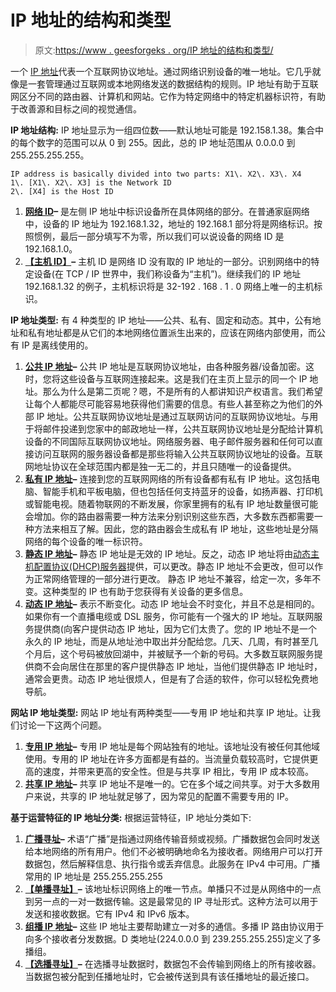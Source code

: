 # IP 地址的结构和类型

> 原文:[https://www . geesforgeks . org/IP 地址的结构和类型/](https://www.geeksforgeeks.org/structure-and-types-of-ip-address/)

一个 [IP 地址](https://www.geeksforgeeks.org/difference-between-private-and-public-ip-addresses/)代表一个互联网协议地址。通过网络识别设备的唯一地址。它几乎就像是一套管理通过互联网或本地网络发送的数据结构的规则。IP 地址有助于互联网区分不同的路由器、计算机和网站。它作为特定网络中的特定机器标识符，有助于改善源和目标之间的视觉通信。

**IP 地址结构:**
IP 地址显示为一组四位数——默认地址可能是 192.158.1.38。集合中的每个数字的范围可以从 0 到 255。因此，总的 IP 地址范围从 0.0.0.0 到 255.255.255.255。

```
IP address is basically divided into two parts: X1\. X2\. X3\. X4
1\. [X1\. X2\. X3] is the Network ID
2\. [X4] is the Host ID
```

1.  [**网络 ID**](https://www.geeksforgeeks.org/finding-network-id-of-a-subnet-using-subnet-mask/)**–**
    是左侧 IP 地址中标识设备所在具体网络的部分。在普通家庭网络中，设备的 IP 地址为 192.168.1.32，地址的 192.168.1 部分将是网络标识。按照惯例，最后一部分填写不为零，所以我们可以说设备的网络 ID 是 192.168.1.0。
2.  [**【主机 ID】**](https://www.geeksforgeeks.org/ip-addressing-gq/)**–**
    主机 ID 是网络 ID 没有取的 IP 地址的一部分。识别网络中的特定设备(在 TCP / IP 世界中，我们称设备为“主机”)。继续我们的 IP 地址 192.168.1.32 的例子，主机标识将是 32-192 . 168 . 1 . 0 网络上唯一的主机标识。

**IP 地址类型:**
有 4 种类型的 IP 地址——公共、私有、固定和动态。其中，公有地址和私有地址都是从它们的本地网络位置派生出来的，应该在网络内部使用，而公有 IP 是离线使用的。

1.  [**公共 IP 地址**](https://www.geeksforgeeks.org/difference-between-private-and-public-ip-addresses/)**–**
    公共 IP 地址是互联网协议地址，由各种服务器/设备加密。这时，您将这些设备与互联网连接起来。这是我们在主页上显示的同一个 IP 地址。那么为什么是第二页呢？嗯，不是所有的人都讲知识产权语言。我们希望让每个人都能尽可能容易地获得他们需要的信息。有些人甚至称之为他们的外部 IP 地址。公共互联网协议地址是通过互联网访问的互联网协议地址。与用于将邮件投递到您家中的邮政地址一样，公共互联网协议地址是分配给计算机设备的不同国际互联网协议地址。网络服务器、电子邮件服务器和任何可以直接访问互联网的服务器设备都是那些将输入公共互联网协议地址的设备。互联网地址协议在全球范围内都是独一无二的，并且只随唯一的设备提供。
2.  [**私有 IP 地址**](https://www.geeksforgeeks.org/what-is-apipa-automatic-private-ip-addressing/)**–**
    连接到您的互联网网络的所有设备都有私有 IP 地址。这包括电脑、智能手机和平板电脑，但也包括任何支持蓝牙的设备，如扬声器、打印机或智能电视。随着物联网的不断发展，你家里拥有的私有 IP 地址数量很可能会增加。你的路由器需要一种方法来分别识别这些东西，大多数东西都需要一种方法来相互了解。因此，您的路由器会生成私有 IP 地址，这些地址是分隔网络的每个设备的唯一标识符。
3.  [**静态 IP 地址**](https://www.geeksforgeeks.org/advantages-and-disadvantages-of-static-ip/)**–**
    静态 IP 地址是无效的 IP 地址。反之，动态 IP 地址将由[动态主机配置协议(DHCP)服务器](https://www.geeksforgeeks.org/dynamic-host-configuration-protocol-dhcp/)提供，可以更改。静态 IP 地址不会更改，但可以作为正常网络管理的一部分进行更改。
    静态 IP 地址不兼容，给定一次，多年不变。这种类型的 IP 也有助于您获得有关设备的更多信息。
4.  [**动态 IP 地址**](https://www.geeksforgeeks.org/difference-between-static-and-dynamic-ip-address/)**–**
    表示不断变化。动态 IP 地址会不时变化，并且不总是相同的。如果你有一个直播电缆或 DSL 服务，你可能有一个强大的 IP 地址。互联网服务提供商(向客户提供动态 IP 地址，因为它们太贵了。您的 IP 地址不是一个永久的 IP 地址，而是从地址池中取出并分配给您。几天、几周，有时甚至几个月后，这个号码被放回湖中，并被赋予一个新的号码。大多数互联网服务提供商不会向居住在那里的客户提供静态 IP 地址，当他们提供静态 IP 地址时，通常会更贵。动态 IP 地址很烦人，但是有了合适的软件，你可以轻松免费地导航。

**网站 IP 地址类型:**
网站 IP 地址有两种类型——专用 IP 地址和共享 IP 地址。让我们讨论一下这两个问题。

1.  [**专用 IP 地址**](https://www.geeksforgeeks.org/advantages-and-disadvantages-of-dedicated-ip-addresses/)**–**
    专用 IP 地址是每个网站独有的地址。该地址没有被任何其他域使用。专用的 IP 地址在许多方面都是有益的。当流量负载较高时，它提供更高的速度，并带来更高的安全性。但是与共享 IP 相比，专用 IP 成本较高。
2.  [**共享 IP 地址**](https://www.geeksforgeeks.org/introduction-of-classful-ip-addressing/)**–**
    共享 IP 地址不是唯一的。它在多个域之间共享。对于大多数用户来说，共享的 IP 地址就足够了，因为常见的配置不需要专用的 IP。

**基于运营特征的 IP 地址分类:**
根据运营特征，IP 地址分类如下:

1.  [**广播寻址**](https://www.geeksforgeeks.org/difference-between-unicast-broadcast-and-multicast-in-computer-network/)**–**
    术语“广播”是指通过网络传输音频或视频。广播数据包会同时发送给本地网络的所有用户。他们不必被明确地命名为接收者。网络用户可以打开数据包，然后解释信息、执行指令或丢弃信息。此服务在 IPv4 中可用。广播常用的 IP 地址是 255.255.255.255
2.  [**【单播寻址】**](https://www.geeksforgeeks.org/internet-protocol-version-6-ipv6/)**–**
    该地址标识网络上的唯一节点。单播只不过是从网络中的一点到另一点的一对一数据传输。这是最常见的 IP 寻址形式。这种方法可以用于发送和接收数据。它有 IPv4 和 IPv6 版本。
3.  [**组播 IP 地址**](https://www.geeksforgeeks.org/difference-between-unicast-and-multicast/)**–**
    这些 IP 地址主要帮助建立一对多的通信。多播 IP 路由协议用于向多个接收者分发数据。D 类地址(224.0.0.0 到 239.255.255.255)定义了多播组。
4.  [**【选播寻址】**](https://www.geeksforgeeks.org/introduction-of-anycast-routing/)**–**
    在选播寻址数据时，数据包不会传输到网络上的所有接收器。当数据包被分配到任播地址时，它会被传送到具有该任播地址的最近接口。